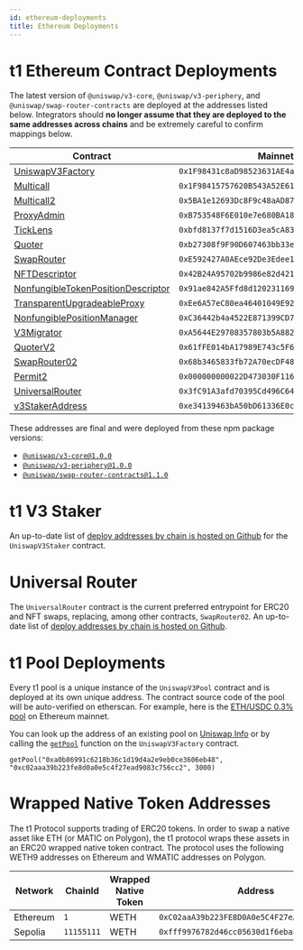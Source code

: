 ```yaml
---
id: ethereum-deployments
title: Ethereum Deployments
---
```


# t1 Ethereum Contract Deployments

The latest version of `@uniswap/v3-core`, `@uniswap/v3-periphery`, and `@uniswap/swap-router-contracts` are deployed at the addresses listed below. Integrators should **no longer assume that they are deployed to the same addresses across chains** and be extremely careful to confirm mappings below.

| Contract                                                                                                                                                     | Mainnet                                      | Ethereum Sepolia Addresses                   |
| ------------------------------------------------------------------------------------------------------------------------------------------------------------ | -------------------------------------------- | -------------------------------------------- |
| [UniswapV3Factory](https://github.com/Uniswap/uniswap-v3-core/blob/v1.0.0/contracts/UniswapV3Factory.sol)                                                    | `0x1F98431c8aD98523631AE4a59f267346ea31F984` | `0x0227628f3F023bb0B980b67D528571c95c6DaC1c` |
| [Multicall](https://etherscan.io/address/0x1F98415757620B543A52E61c46B32eB19261F984#code)                                                                    | `0x1F98415757620B543A52E61c46B32eB19261F984` | ``                                           |
| [Multicall2](https://etherscan.io/address/0x5BA1e12693Dc8F9c48aAD8770482f4739bEeD696#code)                                                                   | `0x5BA1e12693Dc8F9c48aAD8770482f4739bEeD696` | `0xD7F33bCdb21b359c8ee6F0251d30E94832baAd07` |
| [ProxyAdmin](https://github.com/OpenZeppelin/openzeppelin-contracts/blob/v3.4.1-solc-0.7-2/contracts/proxy/ProxyAdmin.sol)                                   | `0xB753548F6E010e7e680BA186F9Ca1BdAB2E90cf2` | `0x0b343475d44EC2b4b8243EBF81dc888BF0A14b36` |
| [TickLens](https://github.com/Uniswap/uniswap-v3-periphery/blob/v1.0.0/contracts/lens/TickLens.sol)                                                          | `0xbfd8137f7d1516D3ea5cA83523914859ec47F573` | ``                                           |
| [Quoter](https://github.com/Uniswap/uniswap-v3-periphery/blob/v1.0.0/contracts/lens/Quoter.sol)                                                              | `0xb27308f9F90D607463bb33eA1BeBb41C27CE5AB6` | ``                                           |
| [SwapRouter](https://github.com/Uniswap/uniswap-v3-periphery/blob/v1.0.0/contracts/SwapRouter.sol)                                                           | `0xE592427A0AEce92De3Edee1F18E0157C05861564` | ``                                           |
| [NFTDescriptor](https://github.com/Uniswap/uniswap-v3-periphery/blob/v1.0.0/contracts/libraries/NFTDescriptor.sol)                                           | `0x42B24A95702b9986e82d421cC3568932790A48Ec` | `0x3B5E3c5E595D85fbFBC2a42ECC091e183E76697C` |
| [NonfungibleTokenPositionDescriptor](https://github.com/Uniswap/uniswap-v3-periphery/blob/v1.0.0/contracts/NonfungibleTokenPositionDescriptor.sol)           | `0x91ae842A5Ffd8d12023116943e72A606179294f3` | `0x5bE4DAa6982C69aD20A57F1e68cBcA3D37de6207` |
| [TransparentUpgradeableProxy](https://github.com/OpenZeppelin/openzeppelin-contracts/blob/v3.4.1-solc-0.7-2/contracts/proxy/TransparentUpgradeableProxy.sol) | `0xEe6A57eC80ea46401049E92587E52f5Ec1c24785` | ``                                           |
| [NonfungiblePositionManager](https://github.com/Uniswap/uniswap-v3-periphery/blob/v1.0.0/contracts/NonfungiblePositionManager.sol)                           | `0xC36442b4a4522E871399CD717aBDD847Ab11FE88` | `0x1238536071E1c677A632429e3655c799b22cDA52` |
| [V3Migrator](https://github.com/Uniswap/uniswap-v3-periphery/blob/v1.0.0/contracts/V3Migrator.sol)                                                           | `0xA5644E29708357803b5A882D272c41cC0dF92B34` | `0x729004182cF005CEC8Bd85df140094b6aCbe8b15` |
| [QuoterV2](https://github.com/Uniswap/v3-periphery/blob/main/contracts/lens/QuoterV2.sol)                                                                    | `0x61fFE014bA17989E743c5F6cB21bF9697530B21e` | `0xEd1f6473345F45b75F8179591dd5bA1888cf2FB3` |
| [SwapRouter02](https://github.com/Uniswap/swap-router-contracts/blob/main/contracts/SwapRouter02.sol)                                                        | `0x68b3465833fb72A70ecDF485E0e4C7bD8665Fc45` | `0x3bFA4769FB09eefC5a80d6E87c3B9C650f7Ae48E` |
| [Permit2](https://github.com/Uniswap/permit2)                                                                                                                | `0x000000000022D473030F116dDEE9F6B43aC78BA3` | `0x000000000022D473030F116dDEE9F6B43aC78BA3` |
| [UniversalRouter](https://github.com/Uniswap/universal-router)                                                                                               | `0x3fC91A3afd70395Cd496C647d5a6CC9D4B2b7FAD` | `0x3fC91A3afd70395Cd496C647d5a6CC9D4B2b7FAD` |
| [v3StakerAddress](https://github.com/Uniswap/v3-staker)                                                                                                      | `0xe34139463bA50bD61336E0c446Bd8C0867c6fE65` | ``                                           |


These addresses are final and were deployed from these npm package versions:

- [`@uniswap/v3-core@1.0.0`](https://github.com/Uniswap/uniswap-v3-core/tree/v1.0.0)
- [`@uniswap/v3-periphery@1.0.0`](https://github.com/Uniswap/uniswap-v3-periphery/tree/v1.0.0)
- [`@uniswap/swap-router-contracts@1.1.0`](https://github.com/Uniswap/swap-router-contracts/tree/v1.1.0)

# t1 V3 Staker

An up-to-date list of [deploy addresses by chain is hosted on Github](https://github.com/Uniswap/v3-staker/releases/tag/v1.0.2) for the `UniswapV3Staker` contract.

# Universal Router

The `UniversalRouter` contract is the current preferred entrypoint for ERC20 and NFT swaps, replacing, among other contracts, `SwapRouter02`. An up-to-date list of [deploy addresses by chain is hosted on Github](https://github.com/Uniswap/universal-router/tree/main/deploy-addresses).

# t1 Pool Deployments

Every t1 pool is a unique instance of the `UniswapV3Pool` contract and is deployed at its own unique address. The contract source code of the pool will be auto-verified on etherscan. For example, here is the [ETH/USDC 0.3% pool](https://etherscan.io/address/0x8ad599c3a0ff1de082011efddc58f1908eb6e6d8) on Ethereum mainnet.

You can look up the address of an existing pool on [Uniswap Info](https://info.uniswap.org/#/) or by calling the [`getPool`](../reference/core/interfaces/IUniswapV3Factory.md#getpool) function on the `UniswapV3Factory` contract.

```solidity
getPool("0xa0b86991c6218b36c1d19d4a2e9eb0ce3606eb48", "0xc02aaa39b223fe8d0a0e5c4f27ead9083c756cc2", 3000)
```

# Wrapped Native Token Addresses

The t1 Protocol supports trading of ERC20 tokens. In order to swap a native asset like ETH (or MATIC on Polygon), the t1 protocol wraps these assets in an ERC20 wrapped native token contract. The protocol uses the following WETH9 addresses on Ethereum and WMATIC addresses on Polygon.

| Network             | ChainId     | Wrapped Native Token | Address                                      |
| ------------------- | ----------- | -------------------- | -------------------------------------------- |
| Ethereum            | `1`         | WETH                 | `0xC02aaA39b223FE8D0A0e5C4F27eAD9083C756Cc2` |
| Sepolia             | `11155111`  | WETH                 | `0xfff9976782d46cc05630d1f6ebab18b2324d6b14` |

